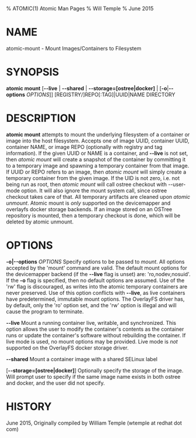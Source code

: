 % ATOMIC(1) Atomic Man Pages
% Will Temple
% June 2015
# NAME
atomic-mount - Mount Images/Containers to Filesystem

# SYNOPSIS
**atomic mount**
[**--live** | **--shared** | **--storage=[ostree|docker]** | [**-o**|**--options** *OPTIONS*]]
[REGISTRY/]REPO[:TAG]|UUID|NAME
DIRECTORY

# DESCRIPTION
**atomic mount** attempts to mount the underlying filesystem of a container or
image into the host filesystem. Accepts one of image UUID, container UUID,
container NAME, or image REPO (optionally with registry and tag information).
If the given UUID or NAME is a container, and **--live** is not set, then
*atomic mount* will create a snapshot of the container by committing it to a
temporary image and spawning a temporary container from that image. If UUID or
REPO refers to an image, then *atomic mount* will simply create a temporary
container from the given image. If the UID is not zero, i.e. not being run as
root, then *atomic mount* will call ostree checkout with --user-mode option.
It will also ignore the mount system call, since ostree checkout takes care
of that. All temporary artifacts are cleaned upon
*atomic unmount*. Atomic mount is *only* supported on the devicemapper and
overlayfs docker storage backends.  If an image stored on an OSTree
repository is mounted, then a temporary checkout is done, which will
be deleted by atomic unmount.

# OPTIONS
**-o|--options** *OPTIONS*
Specify options to be passed to *mount*. All options accepted by the 'mount'
command are valid. The default mount options for the devicemapper backend (if
the **--live** flag is unset) are: 'ro,nodev,nosuid'. If the **-o** flag is
specified, then no default options are assumed. Use of the 'rw' flag is
discouraged, as writes into the atomic temporary containers are never
preserved. Use of this option conflicts with **--live**, as live containers
have predetermined, immutable mount options. The OverlayFS driver has, by
default, only the 'ro' option set, and the 'rw' option is illegal and will
cause the program to terminate.

**--live**
Mount a running container live, writable, and synchronized. This option allows
the user to modify the container's contents as the container runs or update
the container's software without rebuilding the container. If live mode is
used, no mount options may be provided. Live mode is *not* supported on the OverlayFS docker storage driver.

**--shared**
Mount a container image with a shared SELinux label

[**--storage=[ostree|docker]**]
Optionally specify the storage of the image. Will prompt user to specify if
the same image name exists in both ostree and docker, and the user did not specify.

# HISTORY
June 2015, Originally compiled by William Temple (wtemple at redhat dot com)
